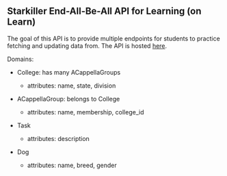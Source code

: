 ## Starkiller End-All-Be-All API for Learning (on Learn)

The goal of this API is to provide multiple endpoints for students to practice fetching and updating data from. The API is hosted [here](http://starkiller-api.herokuapp.com/).

Domains:
- College: has many ACappellaGroups
  - attributes: name, state, division
- ACappellaGroup: belongs to College
  - attributes: name, membership, college_id

- Task
  - attributes: description

- Dog
  - attributes: name, breed, gender
